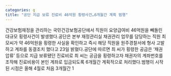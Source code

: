 ```yaml
---
categories: g
title: "공단 지급 보류 진료비 46억원 횡령사건…6개월간 계획 범행"
---
```

건강보험재정을 관리하는 국민건강보험공단에서 직원이 요양급여비 46억원을 빼돌린 대규모 횡령사건이 발생했다.공단은 본부 재정관리실 채권관리 업무를 담당하는 직원 최 모씨가 약 46억원을 횡령한 사실을 확인하고 즉시 해당 직원을 원주경찰서에 형사 고발하고 계좌를 동결조치 했다고 23일 밝혔다.공단에 따르면 최 씨가 횡령한 공금은 ‘채권압류’ 등으로 지급 보류됐던 진료비로 최 씨는 공금을 횡령하고자 채권자의 계좌번호를 조작해 진료비용이 본인 계좌로 입금되도록 6개월간 계획적으로 처리했다.범행이 시작된 시점은 올해 4월로 처음 3개월간 1